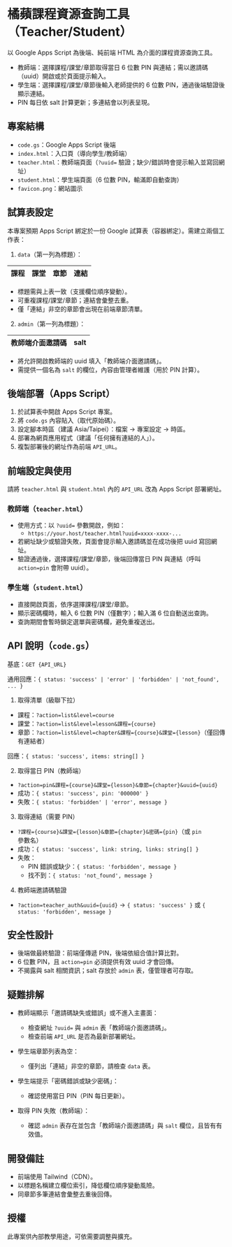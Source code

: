 # 橘蘋課程資源查詢工具（Teacher/Student）

以 Google Apps Script 為後端、純前端 HTML 為介面的課程資源查詢工具。

- 教師端：選擇課程/課堂/章節取得當日 6 位數 PIN 與連結；需以邀請碼（uuid）開啟或於頁面提示輸入。
- 學生端：選擇課程/課堂/章節後輸入老師提供的 6 位數 PIN，通過後端驗證後顯示連結。
- PIN 每日依 salt 計算更新；多連結會以列表呈現。


## 專案結構

- `code.gs`：Google Apps Script 後端
- `index.html`：入口頁（導向學生/教師端）
- `teacher.html`：教師端頁面（`?uuid=` 驗證；缺少/錯誤時會提示輸入並寫回網址）
- `student.html`：學生端頁面（6 位數 PIN，輸滿即自動查詢）
- `favicon.png`：網站圖示


## 試算表設定

本專案預期 Apps Script 綁定於一份 Google 試算表（容器綁定）。需建立兩個工作表：

1) `data`（第一列為標題）：

| 課程 | 課堂 | 章節 | 連結 |
| ---- | ---- | ---- | ---- |

- 標題需與上表一致（支援欄位順序變動）。
- 可重複課程/課堂/章節；連結會彙整去重。
- 僅「連結」非空的章節會出現在前端章節清單。

2) `admin`（第一列為標題）：

| 教師端介面邀請碼 | salt |
| ---------------- | ---- |

- 將允許開啟教師端的 uuid 填入「教師端介面邀請碼」。
- 需提供一個名為 `salt` 的欄位，內容由管理者維護（用於 PIN 計算）。


## 後端部署（Apps Script）

1) 於試算表中開啟 Apps Script 專案。
2) 將 `code.gs` 內容貼入（取代原始碼）。
3) 設定腳本時區（建議 Asia/Taipei）：檔案 → 專案設定 → 時區。
4) 部署為網頁應用程式（建議「任何擁有連結的人」）。
5) 複製部署後的網址作為前端 `API_URL`。


## 前端設定與使用

請將 `teacher.html` 與 `student.html` 內的 `API_URL` 改為 Apps Script 部署網址。

### 教師端（`teacher.html`）

- 使用方式：以 `?uuid=` 參數開啟，例如：
	- `https://your.host/teacher.html?uuid=xxxx-xxxx-...`
- 若網址缺少或驗證失敗，頁面會提示輸入邀請碼並在成功後把 uuid 寫回網址。
- 驗證通過後，選擇課程/課堂/章節，後端回傳當日 PIN 與連結（呼叫 `action=pin` 會附帶 uuid）。

### 學生端（`student.html`）

- 直接開啟頁面，依序選擇課程/課堂/章節。
- 顯示密碼欄時，輸入 6 位數 PIN（僅數字）；輸入滿 6 位自動送出查詢。
- 查詢期間會暫時鎖定選單與密碼欄，避免重複送出。


## API 說明（`code.gs`）

基底：`GET {API_URL}`

通用回應：`{ status: 'success' | 'error' | 'forbidden' | 'not_found', ... }`

1) 取得清單（級聯下拉）
- 課程：`?action=list&level=course`
- 課堂：`?action=list&level=lesson&課程={course}`
- 章節：`?action=list&level=chapter&課程={course}&課堂={lesson}`（僅回傳有連結者）

回應：`{ status: 'success', items: string[] }`

2) 取得當日 PIN（教師端）
- `?action=pin&課程={course}&課堂={lesson}&章節={chapter}&uuid={uuid}`
- 成功：`{ status: 'success', pin: '000000' }`
- 失敗：`{ status: 'forbidden' | 'error', message }`

3) 取得連結（需要 PIN）
- `?課程={course}&課堂={lesson}&章節={chapter}&密碼={pin}`（或 `pin` 參數名）
- 成功：`{ status: 'success', link: string, links: string[] }`
- 失敗：
	- PIN 錯誤或缺少：`{ status: 'forbidden', message }`
	- 找不到：`{ status: 'not_found', message }`

4) 教師端邀請碼驗證
- `?action=teacher_auth&uuid={uuid}` → `{ status: 'success' }` 或 `{ status: 'forbidden', message }`


## 安全性設計

- 後端做最終驗證：前端僅傳遞 PIN，後端依組合值計算比對。
- 6 位數 PIN，且 `action=pin` 必須提供有效 uuid 才會回傳。
- 不揭露與 salt 相關資訊；salt 存放於 `admin` 表，僅管理者可存取。


## 疑難排解

- 教師端顯示「邀請碼缺失或錯誤」或不進入主畫面：
	- 檢查網址 `?uuid=` 與 `admin` 表「教師端介面邀請碼」。
	- 檢查前端 `API_URL` 是否為最新部署網址。

- 學生端章節列表為空：
	- 僅列出「連結」非空的章節，請檢查 `data` 表。

- 學生端提示「密碼錯誤或缺少密碼」：
	- 確認使用當日 PIN（PIN 每日更新）。

- 取得 PIN 失敗（教師端）：
	- 確認 `admin` 表存在並包含「教師端介面邀請碼」與 `salt` 欄位，且皆有有效值。


## 開發備註

- 前端使用 Tailwind（CDN）。
- 以標題名稱建立欄位索引，降低欄位順序變動風險。
- 同章節多筆連結會彙整去重後回傳。


## 授權

此專案供內部教學用途，可依需要調整與擴充。
